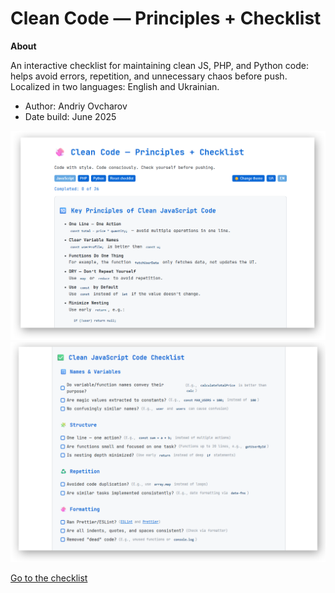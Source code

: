 # Clean Code — Principles + Checklist

**About**

An interactive checklist for maintaining clean JS, PHP, and Python code: helps avoid errors, repetition, and unnecessary chaos before push.<br>
Localized in two languages: English and Ukrainian.

- Author: Andriy Ovcharov
- Date build: June 2025

<img src="images/img1.png" width="800px" alt="img">
<img src="images/img2.png" width="800px" alt="img">

 [Go to the checklist](https://ovcharovcoder.github.io/clean-code-checklist)
